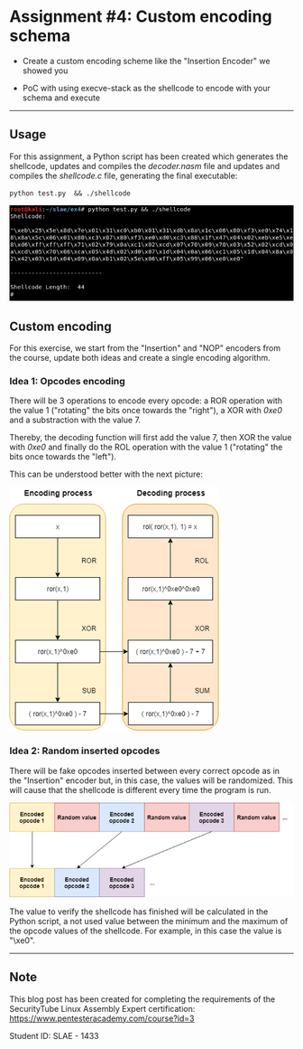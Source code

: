 # Assignment #4: Custom encoding schema

- Create a custom encoding scheme like the "Insertion Encoder" we showed you

- PoC with using execve-stack as the shellcode to encode with your schema and execute


---------------------------------------------------


## Usage

For this assignment, a Python script has been created which generates the shellcode, updates and compiles the *decoder.nasm* file and updates and compiles the *shellcode.c* file, generating the final executable:

```
python test.py  && ./shellcode
```

![Screenshot](images/1.png)



## Custom encoding

For this exercise, we start from the "Insertion" and "NOP" encoders from the course, update both ideas and create a single encoding algorithm.



### Idea 1: Opcodes encoding

There will be 3 operations to encode every opcode: a ROR operation with the value 1 ("rotating" the bits once towards the "right"), a XOR with *0xe0* and a substraction with the value 7. 

Thereby, the decoding function will first add the value 7, then XOR the value with *0xe0* and finally do the ROL operation with the value 1 ("rotating" the bits once towards the "left").

This can be understood better with the next picture:

![Screenshot](images/2.png)



### Idea 2: Random inserted opcodes

There will be fake opcodes inserted between every correct opcode as in the "Insertion" encoder but, in this case, the values will be randomized. This will cause that the shellcode is different every time the program is run. 

![Screenshot](images/3.png)

The value to verify the shellcode has finished will be calculated in the Python script, a not used value between the minimum and the maximum of the opcode values of the shellcode. For example, in this case the value is "\xe0".




---------------------------------------------------

## Note

This blog post has been created for completing the requirements of the SecurityTube Linux Assembly Expert certification: https://www.pentesteracademy.com/course?id=3

Student ID: SLAE - 1433